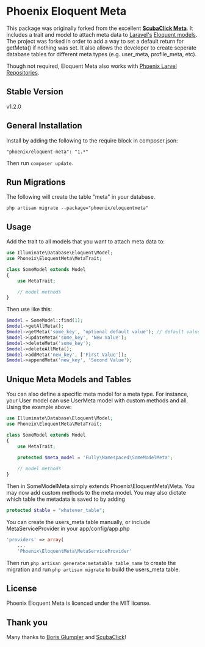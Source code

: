 Phoenix Eloquent Meta
===============
This package was originally forked from the excellent **[ScubaClick Meta](https://github.com/ScubaClick/scubaclick-meta)**. It includes a trait and model to attach meta data to [Laravel's](http://laravel.com/) [Eloquent models](http://laravel.com/docs/eloquent). The project was forked in order to add a way to set a default return for getMeta() if nothing was set. It also allows the developer to create seperate database tables for different meta types (e.g. user_meta, profile_meta, etc).

Though not required, Eloquent Meta also works with [Phoenix Larvel Repositories](http://github.com/phoenix-labs/laravel-repositories). 

Stable Version
--------------
v1.2.0

General Installation
--------------------

Install by adding the following to the require block in composer.json:
```
"phoenix/eloquent-meta": "1.*"
```

Then run `composer update`.

Run Migrations
--------------
The following will create the table "meta" in your database.

```
php artisan migrate --package="phoenix/eloquentmeta"

```

Usage
-----

Add the trait to all models that you want to attach meta data to:

```php
use Illuminate\Database\Eloquent\Model;
use Phoneix\EloquentMeta\MetaTrait;

class SomeModel extends Model
{
    use MetaTrait;

    // model methods
}
```

Then use like this:

```php
$model = SomeModel::find(1);
$model->getAllMeta();
$model->getMeta('some_key', 'optional default value'); // default value only returned if no meta found.
$model->updateMeta('some_key', 'New Value');
$model->deleteMeta('some_key');
$model->deleteAllMeta();
$model->addMeta('new_key', ['First Value']);
$model->appendMeta('new_key', 'Second Value');
```

Unique Meta Models and Tables
-----
You can also define a specific meta model for a meta type. For instance, your User model can use UserMeta model with custom methods and all. Using the example above:

```php
use Illuminate\Database\Eloquent\Model;
use Phoneix\EloquentMeta\MetaTrait;

class SomeModel extends Model
{
    use MetaTrait;
    
    protected $meta_model = 'Fully\Namespaced\SomeModelMeta';

    // model methods
}
```
Then in SomeModelMeta simply extends Phoenix\EloquentMeta\Meta. You may now add custom methods to the meta model. You may also dictate which table the metadata is saved to by adding

```php
protected $table = "whatever_table";
```

You can create the users_meta table manually, or include MetaServiceProvider in your app/config/app.php
```php
'providers' => array(
    ...
    'Phoenix\EloquentMeta\MetaServiceProvider'
```
Then run ```php artisan generate:metatable table_name``` to create the migration and run ```php artisan migrate``` to build the users_meta table.

License
-------

Phoenix Eloquent Meta is licenced under the MIT license.

Thank you
-------
Many thanks to [Boris Glumpler](https://github.com/shabushabu) and [ScubaClick](https://github.com/ScubaClick)!
